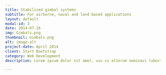 ```yaml
---
title: Stabilised gimbal systems
subtitle: For airborne, naval and land based applications
layout: default
modal-id: 3
date: 2014-07-16
img: Gimbals.png
thumbnail: Gimbals.png
alt: image-alt
project-date: April 2014
client: Start Bootstrap
category: Web Development
description: Lorem ipsum dolor sit amet, usu cu alterum nominavi lobortis. At duo novum diceret. Tantas apeirian vix et, usu sanctus postulant inciderint ut, populo diceret necessitatibus in vim. Cu eum dicam feugiat noluisse.

---
```

